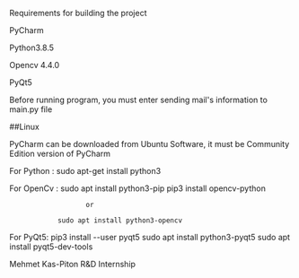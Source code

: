 
Requirements for building the project

PyCharm 

Python3.8.5

Opencv 4.4.0

PyQt5

Before running program, you must enter sending mail's information to main.py file

##Linux

PyCharm can be downloaded from Ubuntu Software, it must be Community Edition version of PyCharm

For Python :  sudo apt-get install python3

For OpenCv :  sudo apt install python3-pip
              pip3 install opencv-python
           
                       or
           
                sudo apt install python3-opencv


For PyQt5:    pip3 install --user pyqt5
              sudo apt install python3-pyqt5
              sudo apt install pyqt5-dev-tools



Mehmet Kas-Piton R&D Internship
